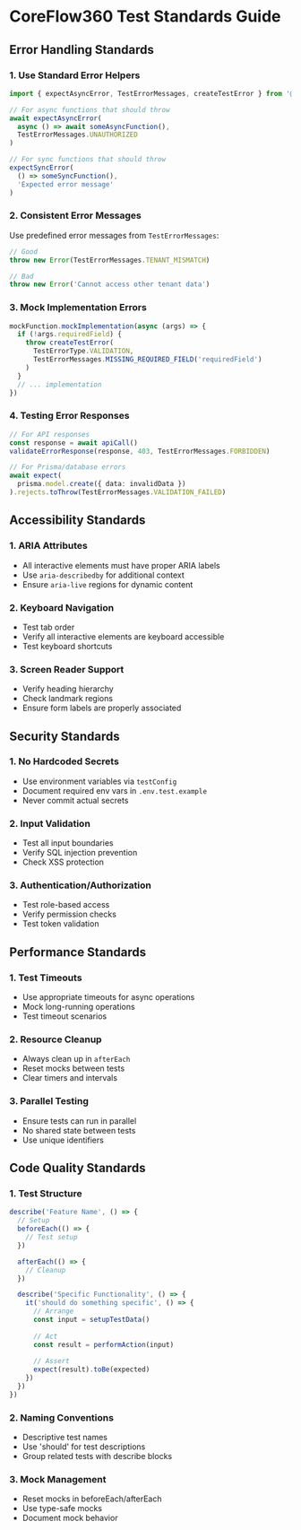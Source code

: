 # CoreFlow360 Test Standards Guide

## Error Handling Standards

### 1. Use Standard Error Helpers
```typescript
import { expectAsyncError, TestErrorMessages, createTestError } from '@/tests/utils/error-helpers'

// For async functions that should throw
await expectAsyncError(
  async () => await someAsyncFunction(),
  TestErrorMessages.UNAUTHORIZED
)

// For sync functions that should throw
expectSyncError(
  () => someSyncFunction(),
  'Expected error message'
)
```

### 2. Consistent Error Messages
Use predefined error messages from `TestErrorMessages`:
```typescript
// Good
throw new Error(TestErrorMessages.TENANT_MISMATCH)

// Bad
throw new Error('Cannot access other tenant data')
```

### 3. Mock Implementation Errors
```typescript
mockFunction.mockImplementation(async (args) => {
  if (!args.requiredField) {
    throw createTestError(
      TestErrorType.VALIDATION,
      TestErrorMessages.MISSING_REQUIRED_FIELD('requiredField')
    )
  }
  // ... implementation
})
```

### 4. Testing Error Responses
```typescript
// For API responses
const response = await apiCall()
validateErrorResponse(response, 403, TestErrorMessages.FORBIDDEN)

// For Prisma/database errors
await expect(
  prisma.model.create({ data: invalidData })
).rejects.toThrow(TestErrorMessages.VALIDATION_FAILED)
```

## Accessibility Standards

### 1. ARIA Attributes
- All interactive elements must have proper ARIA labels
- Use `aria-describedby` for additional context
- Ensure `aria-live` regions for dynamic content

### 2. Keyboard Navigation
- Test tab order
- Verify all interactive elements are keyboard accessible
- Test keyboard shortcuts

### 3. Screen Reader Support
- Verify heading hierarchy
- Check landmark regions
- Ensure form labels are properly associated

## Security Standards

### 1. No Hardcoded Secrets
- Use environment variables via `testConfig`
- Document required env vars in `.env.test.example`
- Never commit actual secrets

### 2. Input Validation
- Test all input boundaries
- Verify SQL injection prevention
- Check XSS protection

### 3. Authentication/Authorization
- Test role-based access
- Verify permission checks
- Test token validation

## Performance Standards

### 1. Test Timeouts
- Use appropriate timeouts for async operations
- Mock long-running operations
- Test timeout scenarios

### 2. Resource Cleanup
- Always clean up in `afterEach`
- Reset mocks between tests
- Clear timers and intervals

### 3. Parallel Testing
- Ensure tests can run in parallel
- No shared state between tests
- Use unique identifiers

## Code Quality Standards

### 1. Test Structure
```typescript
describe('Feature Name', () => {
  // Setup
  beforeEach(() => {
    // Test setup
  })

  afterEach(() => {
    // Cleanup
  })

  describe('Specific Functionality', () => {
    it('should do something specific', () => {
      // Arrange
      const input = setupTestData()
      
      // Act
      const result = performAction(input)
      
      // Assert
      expect(result).toBe(expected)
    })
  })
})
```

### 2. Naming Conventions
- Descriptive test names
- Use 'should' for test descriptions
- Group related tests with describe blocks

### 3. Mock Management
- Reset mocks in beforeEach/afterEach
- Use type-safe mocks
- Document mock behavior